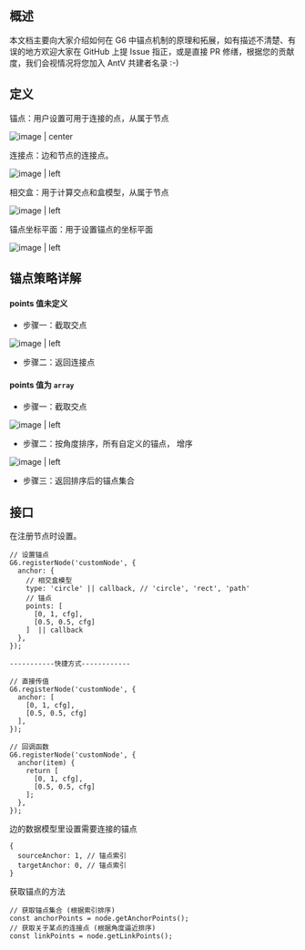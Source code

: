 <!--
index: 3
title: 锚点详解
resource:
  jsFiles:
-->

## 概述
本文档主要向大家介绍如何在 G6 中锚点机制的原理和拓展，如有描述不清楚、有误的地方欢迎大家在 GitHub 上提 Issue 指正，或是直接 PR 修缮，根据您的贡献度，我们会视情况将您加入 AntV 共建者名录 :-)

## 定义

锚点：用户设置可用于连接的点，从属于节点

![image | center](https://gw.alipayobjects.com/zos/skylark/2eaaac95-0562-4569-8df9-a596040335eb/2018/png/8ba83700-9ba2-4b64-8483-a9e052c93e48.png "")

连接点：边和节点的连接点。

![image | left](https://private-alipayobjects.alipay.com/alipay-rmsdeploy-image/skylark/png/5dc4a1ef-99e8-4dbf-bc09-5374b48f176c.png "")

相交盒：用于计算交点和盒模型，从属于节点

![image | left](https://private-alipayobjects.alipay.com/alipay-rmsdeploy-image/skylark/png/d6498d4b-18a3-46f4-9c6d-15fa80e4bb07.png "")

锚点坐标平面：用于设置锚点的坐标平面

![image | left](https://private-alipayobjects.alipay.com/alipay-rmsdeploy-image/skylark/png/d0513345-771d-4bbc-a6e6-7278a85ccb9a.png "")

## 锚点策略详解

#### points 值未定义

* 步骤一：截取交点

![image | left](https://private-alipayobjects.alipay.com/alipay-rmsdeploy-image/skylark/png/a20bd6da-4d12-4a88-8c4a-996bf5a36e3c.png "")

* 步骤二：返回连接点

#### points 值为 `array`

* 步骤一：截取交点

![image | left](https://private-alipayobjects.alipay.com/alipay-rmsdeploy-image/skylark/png/a20bd6da-4d12-4a88-8c4a-996bf5a36e3c.png "")


* 步骤二：按角度排序，所有自定义的锚点， 增序

![image | left](https://private-alipayobjects.alipay.com/alipay-rmsdeploy-image/skylark/png/220b90dd-7634-4753-a386-ae06bb3dd981.png "")

* 步骤三：返回排序后的锚点集合

## 接口

在注册节点时设置。

```
// 设置锚点
G6.registerNode('customNode', {
  anchor: {
    // 相交盒模型
    type: 'circle' || callback, // 'circle', 'rect', 'path'
    // 锚点
    points: [
      [0, 1, cfg],
      [0.5, 0.5, cfg]
    ]  || callback
  },
});

-----------快捷方式------------

// 直接传值
G6.registerNode('customNode', {
  anchor: [
    [0, 1, cfg],
    [0.5, 0.5, cfg]
  ],
}); 

// 回调函数
G6.registerNode('customNode', {
  anchor(item) {
    return [
      [0, 1, cfg],
      [0.5, 0.5, cfg]
    ];
  },
}); 
```

边的数据模型里设置需要连接的锚点

```
{
  sourceAnchor: 1, // 锚点索引
  targetAnchor: 0, // 锚点索引
}
```

获取锚点的方法

```
// 获取锚点集合 (根据索引排序)
const anchorPoints = node.getAnchorPoints();
// 获取关于某点的连接点 (根据角度逼近排序)
const linkPoints = node.getLinkPoints(); 
```